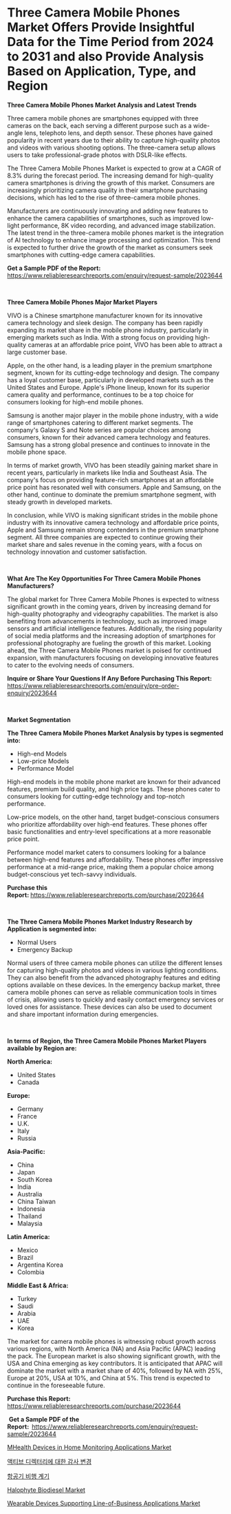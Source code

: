 <p><h1>Three Camera Mobile Phones Market Offers Provide Insightful Data for the Time Period from 2024 to 2031 and also Provide Analysis Based on Application, Type, and Region</h1></p><p><strong>Three Camera Mobile Phones Market Analysis and Latest Trends</strong></p>
<p><p>Three camera mobile phones are smartphones equipped with three cameras on the back, each serving a different purpose such as a wide-angle lens, telephoto lens, and depth sensor. These phones have gained popularity in recent years due to their ability to capture high-quality photos and videos with various shooting options. The three-camera setup allows users to take professional-grade photos with DSLR-like effects.</p><p>The Three Camera Mobile Phones Market is expected to grow at a CAGR of 8.3% during the forecast period. The increasing demand for high-quality camera smartphones is driving the growth of this market. Consumers are increasingly prioritizing camera quality in their smartphone purchasing decisions, which has led to the rise of three-camera mobile phones.</p><p>Manufacturers are continuously innovating and adding new features to enhance the camera capabilities of smartphones, such as improved low-light performance, 8K video recording, and advanced image stabilization. The latest trend in the three-camera mobile phones market is the integration of AI technology to enhance image processing and optimization. This trend is expected to further drive the growth of the market as consumers seek smartphones with cutting-edge camera capabilities.</p></p>
<p><strong>Get a Sample PDF of the Report:&nbsp;</strong> <a href="https://www.reliableresearchreports.com/enquiry/request-sample/2023644">https://www.reliableresearchreports.com/enquiry/request-sample/2023644</a></p>
<p>&nbsp;</p>
<p><strong>Three Camera Mobile Phones Major Market Players</strong></p>
<p><p>VIVO is a Chinese smartphone manufacturer known for its innovative camera technology and sleek design. The company has been rapidly expanding its market share in the mobile phone industry, particularly in emerging markets such as India. With a strong focus on providing high-quality cameras at an affordable price point, VIVO has been able to attract a large customer base.</p><p>Apple, on the other hand, is a leading player in the premium smartphone segment, known for its cutting-edge technology and design. The company has a loyal customer base, particularly in developed markets such as the United States and Europe. Apple's iPhone lineup, known for its superior camera quality and performance, continues to be a top choice for consumers looking for high-end mobile phones.</p><p>Samsung is another major player in the mobile phone industry, with a wide range of smartphones catering to different market segments. The company's Galaxy S and Note series are popular choices among consumers, known for their advanced camera technology and features. Samsung has a strong global presence and continues to innovate in the mobile phone space.</p><p>In terms of market growth, VIVO has been steadily gaining market share in recent years, particularly in markets like India and Southeast Asia. The company's focus on providing feature-rich smartphones at an affordable price point has resonated well with consumers. Apple and Samsung, on the other hand, continue to dominate the premium smartphone segment, with steady growth in developed markets.</p><p>In conclusion, while VIVO is making significant strides in the mobile phone industry with its innovative camera technology and affordable price points, Apple and Samsung remain strong contenders in the premium smartphone segment. All three companies are expected to continue growing their market share and sales revenue in the coming years, with a focus on technology innovation and customer satisfaction.</p></p>
<p>&nbsp;</p>
<p><strong>What Are The Key Opportunities For Three Camera Mobile Phones Manufacturers?</strong></p>
<p><p>The global market for Three Camera Mobile Phones is expected to witness significant growth in the coming years, driven by increasing demand for high-quality photography and videography capabilities. The market is also benefiting from advancements in technology, such as improved image sensors and artificial intelligence features. Additionally, the rising popularity of social media platforms and the increasing adoption of smartphones for professional photography are fueling the growth of this market. Looking ahead, the Three Camera Mobile Phones market is poised for continued expansion, with manufacturers focusing on developing innovative features to cater to the evolving needs of consumers.</p></p>
<p><strong>Inquire or Share Your Questions If Any Before Purchasing This Report:</strong> <a href="https://www.reliableresearchreports.com/enquiry/pre-order-enquiry/2023644">https://www.reliableresearchreports.com/enquiry/pre-order-enquiry/2023644</a></p>
<p>&nbsp;</p>
<p><strong>Market Segmentation</strong></p>
<p><strong>The Three Camera Mobile Phones Market Analysis by types is segmented into:</strong></p>
<p><ul><li>High-end Models</li><li>Low-price Models</li><li>Performance Model</li></ul></p>
<p><p>High-end models in the mobile phone market are known for their advanced features, premium build quality, and high price tags. These phones cater to consumers looking for cutting-edge technology and top-notch performance.</p><p>Low-price models, on the other hand, target budget-conscious consumers who prioritize affordability over high-end features. These phones offer basic functionalities and entry-level specifications at a more reasonable price point.</p><p>Performance model market caters to consumers looking for a balance between high-end features and affordability. These phones offer impressive performance at a mid-range price, making them a popular choice among budget-conscious yet tech-savvy individuals.</p></p>
<p><strong>Purchase this Report:&nbsp;</strong><a href="https://www.reliableresearchreports.com/purchase/2023644">https://www.reliableresearchreports.com/purchase/2023644</a></p>
<p>&nbsp;</p>
<p><strong>The Three Camera Mobile Phones Market Industry Research by Application is segmented into:</strong></p>
<p><ul><li>Normal Users</li><li>Emergency Backup</li></ul></p>
<p><p>Normal users of three camera mobile phones can utilize the different lenses for capturing high-quality photos and videos in various lighting conditions. They can also benefit from the advanced photography features and editing options available on these devices. In the emergency backup market, three camera mobile phones can serve as reliable communication tools in times of crisis, allowing users to quickly and easily contact emergency services or loved ones for assistance. These devices can also be used to document and share important information during emergencies.</p></p>
<p>&nbsp;</p>
<p><strong>In terms of Region, the Three Camera Mobile Phones Market Players available by Region are:</strong></p>
<p>
    <p> <strong> North America: </strong>
        <ul>
            <li>United States</li>
            <li>Canada</li>
        </ul>
        </p> 
    <p> <strong> Europe: </strong>
        <ul>
            <li>Germany</li>
            <li>France</li>
            <li>U.K.</li>
            <li>Italy</li>
            <li>Russia</li>
        </ul>
        </p> 
    <p> <strong> Asia-Pacific: </strong>
        <ul>
            <li>China</li>
            <li>Japan</li>
            <li>South Korea</li>
            <li>India</li>
            <li>Australia</li>
            <li>China Taiwan</li>
            <li>Indonesia</li>
            <li>Thailand</li>
            <li>Malaysia</li>
        </ul>
        </p> 
    <p> <strong> Latin America: </strong>
        <ul>
            <li>Mexico</li>
            <li>Brazil</li>
            <li>Argentina Korea</li>
            <li>Colombia</li>
        </ul>
        </p> 
    <p> <strong> Middle East & Africa: </strong>
        <ul>
            <li>Turkey</li>
            <li>Saudi</li>
            <li>Arabia</li>
            <li>UAE</li>
            <li>Korea</li>
        </ul>
    </p>
    </p>
<p><p>The market for camera mobile phones is witnessing robust growth across various regions, with North America (NA) and Asia Pacific (APAC) leading the pack. The European market is also showing significant growth, with the USA and China emerging as key contributors. It is anticipated that APAC will dominate the market with a market share of 40%, followed by NA with 25%, Europe at 20%, USA at 10%, and China at 5%. This trend is expected to continue in the foreseeable future.</p></p>
<p><strong>Purchase this Report: </strong><a href="https://www.reliableresearchreports.com/purchase/2023644">https://www.reliableresearchreports.com/purchase/2023644</a></p>
<p>&nbsp;<strong>Get a Sample PDF of the Report:&nbsp;&nbsp;</strong><a href="https://www.reliableresearchreports.com/enquiry/request-sample/2023644">https://www.reliableresearchreports.com/enquiry/request-sample/2023644</a></p>
<p><strong></strong></p>
<p><p><a href="https://view.publitas.com/reportprime-1/mhealth-devices-in-home-monitoring-applications-market-dynamics-2024-2031-also-about-its-market-trends-projections-and-opportunities/">MHealth Devices in Home Monitoring Applications Market</a></p><p><a href="https://medium.com/@donovanvioliy49qi80cb1qtv/%EC%95%A1%ED%8B%B0%EB%B8%8C-%EB%94%94%EB%A0%89%ED%86%A0%EB%A6%AC%EB%A5%BC-%EC%9C%84%ED%95%9C-change-auditor-%EC%8B%9C%EC%9E%A5-2031%EB%85%84%EA%B9%8C%EC%A7%80-%EC%84%B1%EA%B3%B5%EC%A0%81%EC%9D%B8-%EB%B9%84%EC%A6%88%EB%8B%88%EC%8A%A4-%EC%A0%84%EB%9E%B5%EC%9D%98-%EC%97%B4%EC%87%A0-988d4291df01">액티브 디렉터리에 대한 감사 변경</a></p><p><a href="https://medium.com/@frankpeters35/%ED%95%AD%EA%B3%B5%EA%B8%B0-%EB%B9%84%ED%96%89-%EA%B8%B0%EA%B8%B0-%EC%8B%9C%EC%9E%A5-%EC%8B%9C%EC%9E%A5-%EC%A0%90%EC%9C%A0%EC%9C%A8-%EC%8B%9C%EC%9E%A5-%EB%8F%99%ED%96%A5-%EB%B0%8F-%EB%AF%B8%EB%9E%98-%EC%84%B1%EC%9E%A5-%ED%83%90%EC%83%89-eb4a9048d655">항공기 비행 계기</a></p><p><a href="https://fearless-okapi-6c8.notion.site/Global-Halophyte-Biodiesel-Market-Size-and-Market-Trends-Insights-and-Projections-from-2024-to-2031-42fbf777196b4d5aa80d1f15b3712103">Halophyte Biodiesel Market</a></p><p><a href="https://view.publitas.com/reportprime-1/wearable-devices-supporting-line-of-business-applications-market-research-report-the-key-to-successful-business-strategy-forecasted-for-period-from-2024-2031/">Wearable Devices Supporting Line-of-Business Applications Market</a></p></p>